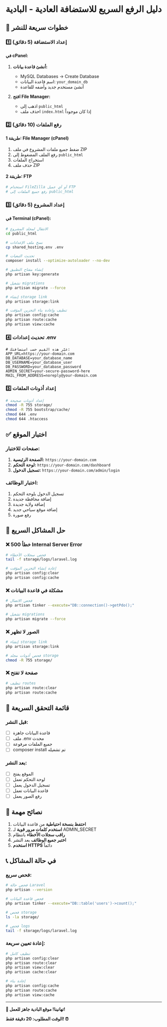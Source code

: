 # دليل الرفع السريع للاستضافة العادية - البادية

## 🚀 خطوات سريعة للنشر

### 1️⃣ إعداد الاستضافة (5 دقائق)

#### **في cPanel:**
1. **أنشئ قاعدة بيانات:**
   - MySQL Databases → Create Database
   - اسم قاعدة البيانات: `your_domain_db`
   - أنشئ مستخدم جديد وأضفه للقاعدة

2. **افتح File Manager:**
   - اذهب إلى `public_html`
   - احذف ملف `index.html` إذا كان موجوداً

### 2️⃣ رفع الملفات (10 دقائق)

#### **طريقة 1: File Manager (cPanel)**
1. ضغط جميع ملفات المشروع في ملف ZIP
2. رفع الملف المضغوط إلى `public_html`
3. استخراج الملفات
4. حذف ملف ZIP

#### **طريقة 2: FTP**
```bash
# استخدام FileZilla أو أي عميل FTP
# رفع جميع الملفات إلى public_html
```

### 3️⃣ إعداد المشروع (5 دقائق)

#### **في Terminal (cPanel):**
```bash
# الانتقال لمجلد المشروع
cd public_html

# نسخ ملف الإعدادات
cp shared_hosting.env .env

# تحديث التبعيات
composer install --optimize-autoloader --no-dev

# إنشاء مفتاح التطبيق
php artisan key:generate

# تشغيل migrations
php artisan migrate --force

# إنشاء storage link
php artisan storage:link

# تنظيف وإعادة بناء التخزين المؤقت
php artisan config:cache
php artisan route:cache
php artisan view:cache
```

### 4️⃣ تحديث إعدادات .env

```env
# غيّر هذه القيم حسب استضافتك:
APP_URL=https://your-domain.com
DB_DATABASE=your_database_name
DB_USERNAME=your_database_user
DB_PASSWORD=your_database_password
ADMIN_SECRET=your-secure-password-here
MAIL_FROM_ADDRESS=noreply@your-domain.com
```

### 5️⃣ إعداد أذونات الملفات

```bash
# إعداد أذونات صحيحة
chmod -R 755 storage/
chmod -R 755 bootstrap/cache/
chmod 644 .env
chmod 644 .htaccess
```

## ✅ اختبار الموقع

### **صفحات للاختبار:**
1. **الصفحة الرئيسية:** `https://your-domain.com`
2. **لوحة التحكم:** `https://your-domain.com/dashboard`
3. **تسجيل الدخول:** `https://your-domain.com/admin/login`

### **اختبار الوظائف:**
1. تسجيل الدخول بلوحة التحكم
2. إضافة محافظة جديدة
3. إضافة ولاية جديدة
4. إضافة موقع سياحي جديد
5. رفع صورة

## 🔧 حل المشاكل السريع

### ❌ **خطأ 500 Internal Server Error**
```bash
# فحص سجلات الأخطاء
tail -f storage/logs/laravel.log

# إعادة إنشاء التخزين المؤقت
php artisan config:clear
php artisan config:cache
```

### ❌ **مشكلة في قاعدة البيانات**
```bash
# فحص الاتصال
php artisan tinker --execute="DB::connection()->getPdo();"

# تشغيل migrations
php artisan migrate --force
```

### ❌ **الصور لا تظهر**
```bash
# إنشاء storage link
php artisan storage:link

# فحص أذونات مجلد storage
chmod -R 755 storage/
```

### ❌ **صفحة لا تفتح**
```bash
# تنظيف routes
php artisan route:clear
php artisan route:cache
```

## 📝 قائمة التحقق السريعة

### **قبل النشر:**
- [ ] قاعدة البيانات جاهزة
- [ ] ملف .env محدث
- [ ] جميع الملفات مرفوعة
- [ ] composer install تم تشغيله

### **بعد النشر:**
- [ ] الموقع يفتح
- [ ] لوحة التحكم تعمل
- [ ] تسجيل الدخول يعمل
- [ ] قاعدة البيانات تعمل
- [ ] رفع الصور يعمل

## 🎯 نصائح مهمة

1. **احتفظ بنسخة احتياطية** من قاعدة البيانات
2. **استخدم كلمات مرور قوية** لـ ADMIN_SECRET
3. **راقب سجلات الأخطاء** بانتظام
4. **اختبر جميع الوظائف** بعد النشر
5. **استخدم HTTPS** دائماً

## 📞 في حالة المشاكل

### **فحص سريع:**
```bash
# فحص حالة Laravel
php artisan --version

# فحص قاعدة البيانات
php artisan tinker --execute="DB::table('users')->count();"

# فحص storage
ls -la storage/

# فحص logs
tail -f storage/logs/laravel.log
```

### **إعادة تعيين سريعة:**
```bash
# تنظيف كامل
php artisan config:clear
php artisan route:clear
php artisan view:clear
php artisan cache:clear

# إعادة بناء
php artisan config:cache
php artisan route:cache
php artisan view:cache
```

---

**🎉 تهانينا! موقع البادية جاهز للعمل!**

**الوقت المطلوب: 20 دقيقة فقط! ⏰**

